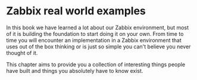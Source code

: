 # Zabbix real world examples

In this book we have learned a lot about our Zabbix environment, but most of it is building the foundation to start doing it on your own. From time to time you will encounter an implementation in a Zabbix environment that uses out of the box thinking or is just so simple you can't believe you never thought of it.

This chapter aims to provide you a collection of interesting things people have built and things you absolutely have to know exist. 